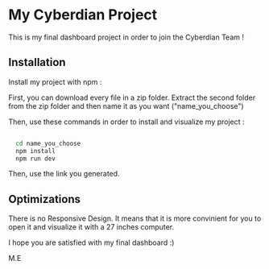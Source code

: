 
# My Cyberdian Project

This is my final dashboard project in order to join the Cyberdian Team !





## Installation

Install my project with npm :

First, you can download every file in a zip folder. 
Extract the second folder from the zip folder and then name it as you want ("name_you_choose")


Then, use these commands in order to install and visualize my project :


```bash

  cd name_you_choose
  npm install
  npm run dev

```
Then, use the link you generated.
    
## Optimizations

There is no Responsive Design.
It means that it is more convinient for you to open it and visualize it with a 27 inches computer.

I hope you are satisfied with my final dashboard :)


M.E
